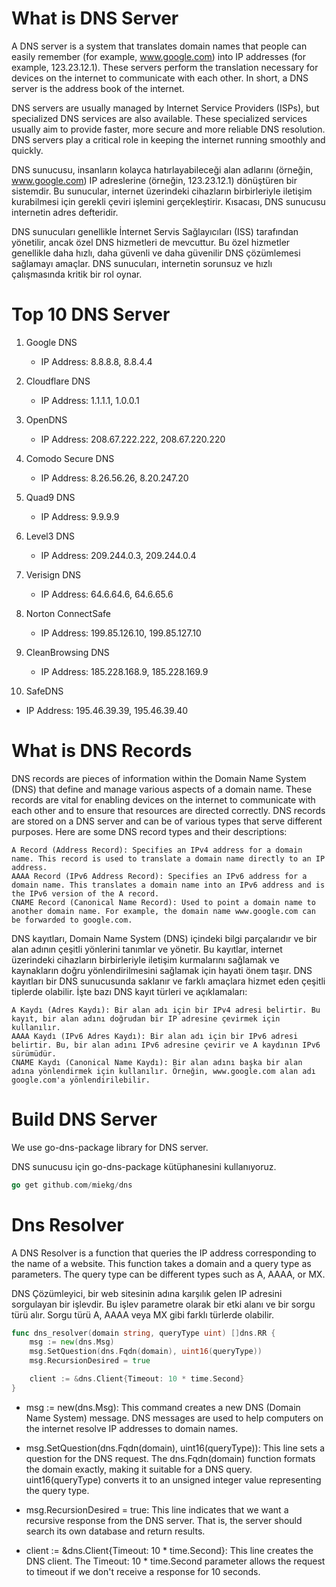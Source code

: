 # What is DNS Server

A DNS server is a system that translates domain names that people can easily remember (for example, www.google.com) into IP addresses (for example, 123.23.12.1).
These servers perform the translation necessary for devices on the internet to communicate with each other. In short, a DNS server is the address book of the internet.

DNS servers are usually managed by Internet Service Providers (ISPs), but specialized DNS services are also available.
These specialized services usually aim to provide faster, more secure and more reliable DNS resolution.
DNS servers play a critical role in keeping the internet running smoothly and quickly.


DNS sunucusu, insanların kolayca hatırlayabileceği alan adlarını (örneğin, www.google.com) IP adreslerine (örneğin, 123.23.12.1) dönüştüren bir sistemdir.
Bu sunucular, internet üzerindeki cihazların birbirleriyle iletişim kurabilmesi için gerekli çeviri işlemini gerçekleştirir. Kısacası, DNS sunucusu internetin adres defteridir.

DNS sunucuları genellikle İnternet Servis Sağlayıcıları (ISS) tarafından yönetilir, ancak özel DNS hizmetleri de mevcuttur.
Bu özel hizmetler genellikle daha hızlı, daha güvenli ve daha güvenilir DNS çözümlemesi sağlamayı amaçlar.
DNS sunucuları, internetin sorunsuz ve hızlı çalışmasında kritik bir rol oynar.

# Top 10 DNS Server

1. Google DNS
   - IP Address: 8.8.8.8, 8.8.4.4

2. Cloudflare DNS
   - IP Address: 1.1.1.1, 1.0.0.1

3. OpenDNS
   - IP Address: 208.67.222.222, 208.67.220.220

4. Comodo Secure DNS
   - IP Address: 8.26.56.26, 8.20.247.20

5. Quad9 DNS
   - IP Address: 9.9.9.9

6. Level3 DNS
   - IP Address: 209.244.0.3, 209.244.0.4

7. Verisign DNS
   - IP Address: 64.6.64.6, 64.6.65.6

8. Norton ConnectSafe
   - IP Address: 199.85.126.10, 199.85.127.10

9. CleanBrowsing DNS
   - IP Address: 185.228.168.9, 185.228.169.9

10. SafeDNS
   - IP Address: 195.46.39.39, 195.46.39.40

# What is DNS Records

DNS records are pieces of information within the Domain Name System (DNS) that define and manage various aspects of a domain name. 
These records are vital for enabling devices on the internet to communicate with each other and to ensure that resources are directed correctly.
DNS records are stored on a DNS server and can be of various types that serve different purposes. Here are some DNS record types and their descriptions:

    A Record (Address Record): Specifies an IPv4 address for a domain name. This record is used to translate a domain name directly to an IP address.
    AAAA Record (IPv6 Address Record): Specifies an IPv6 address for a domain name. This translates a domain name into an IPv6 address and is the IPv6 version of the A record.
    CNAME Record (Canonical Name Record): Used to point a domain name to another domain name. For example, the domain name www.google.com can be forwarded to google.com.
    

DNS kayıtları, Domain Name System (DNS) içindeki bilgi parçalarıdır ve bir alan adının çeşitli yönlerini tanımlar ve yönetir.
Bu kayıtlar, internet üzerindeki cihazların birbirleriyle iletişim kurmalarını sağlamak ve kaynakların doğru yönlendirilmesini sağlamak için hayati önem taşır.
DNS kayıtları bir DNS sunucusunda saklanır ve farklı amaçlara hizmet eden çeşitli tiplerde olabilir. İşte bazı DNS kayıt türleri ve açıklamaları:

    A Kaydı (Adres Kaydı): Bir alan adı için bir IPv4 adresi belirtir. Bu kayıt, bir alan adını doğrudan bir IP adresine çevirmek için kullanılır.
    AAAA Kaydı (IPv6 Adres Kaydı): Bir alan adı için bir IPv6 adresi belirtir. Bu, bir alan adını IPv6 adresine çevirir ve A kaydının IPv6 sürümüdür.
    CNAME Kaydı (Canonical Name Kaydı): Bir alan adını başka bir alan adına yönlendirmek için kullanılır. Örneğin, www.google.com alan adı google.com'a yönlendirilebilir.


# Build DNS Server

We use go-dns-package library for DNS server.

DNS sunucusu için go-dns-package kütüphanesini kullanıyoruz.

```go
go get github.com/miekg/dns
```

# Dns Resolver

A DNS Resolver is a function that queries the IP address corresponding to the name of a website.
This function takes a domain and a query type as parameters. The query type can be different types such as A, AAAA, or MX.

DNS Çözümleyici, bir web sitesinin adına karşılık gelen IP adresini sorgulayan bir işlevdir.
Bu işlev parametre olarak bir etki alanı ve bir sorgu türü alır. Sorgu türü A, AAAA veya MX gibi farklı türlerde olabilir.

```go
func dns_resolver(domain string, queryType uint) []dns.RR {
	msg := new(dns.Msg)
	msg.SetQuestion(dns.Fqdn(domain), uint16(queryType))
	msg.RecursionDesired = true

	client := &dns.Client{Timeout: 10 * time.Second}
}
```
- msg := new(dns.Msg): This command creates a new DNS (Domain Name System) message. DNS messages are used to help computers on the internet resolve IP addresses to domain names.

- msg.SetQuestion(dns.Fqdn(domain), uint16(queryType)): This line sets a question for the DNS request.
  The dns.Fqdn(domain) function formats the domain exactly, making it suitable for a DNS query.
  uint16(queryType) converts it to an unsigned integer value representing the query type.

- msg.RecursionDesired = true: This line indicates that we want a recursive response from the DNS server. That is, the server should search its own database and return results.

- client := &dns.Client{Timeout: 10 * time.Second}: This line creates the DNS client. The Timeout: 10 * time.Second parameter allows the request to timeout if we don't receive a response for 10 seconds.


